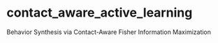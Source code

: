 # contact_aware_active_learning
Behavior Synthesis via Contact-Aware Fisher Information Maximization
